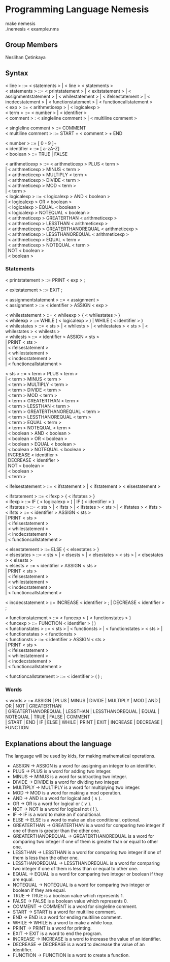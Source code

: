 # Programming Language Nemesis
make nemesis<br/>
./nemesis < example.nms

## Group Members
Neslihan Çetinkaya

## Syntax
< line > ::= < statements > | < line > < statements > <br/> 
< statements > ::= < printstatement > | < exitstatement > | < assignmentstatement > | < whilestatement > | < ifelsestatement > | < incdecstatement > | < functionstatement > 
	| < functioncallstatement > <br/>
< exp > ::= < arithmeticexp > | < logicalexp > <br/>
< term > ::= < number > | < identifier > <br/>
< comment > : < singleline comment > | < multiline comment > <br/>

< singleline comment > ::= COMMENT <br/>
< multiline comment > ::= START + < comment > + END  <br/>

< number > ::= [ 0 - 9 ]+ <br/>
< identifier > ::= [ a-zA-Z] <br/>
< boolean > ::= TRUE | FALSE <br/>

< arithmeticexp > ::= < arithmeticexp > PLUS < term > <br/>
	| < arithmeticexp > MINUS < term > <br/>
	| < arithmeticexp > MULTIPLY < term > <br/>
      	| < arithmeticexp > DIVIDE < term > <br/>
      	| < arithmeticexp > MOD < term > <br/>
      	| < term > <br/>
< logicalexp > ::= < logicalexp > AND < boolean > <br/>
	| < logicalexp > OR < boolean > <br/>
	| < logicalexp > EQUAL < boolean > <br/>
	| < logicalexp > NOTEQUAL < boolean > <br/>
	| < arithmeticexp > GREATERTHAN < arithmeticexp > <br/>
	| < arithmeticexp > LESSTHAN < arithmeticexp > <br/>
	| < arithmeticexp > GREATERTHANOREQUAL < arithmeticexp > <br/>
	| < arithmeticexp > LESSTHANOREQUAL < arithmeticexp > <br/>
	| < arithmeticexp > EQUAL < term > <br/>
	| < arithmeticexp > NOTEQUAL < term > <br/>
	| NOT < boolean > <br/>
	| < boolean > <br/>
	
### Statements
< printstatement > ::= PRINT < exp > ; <br/>

< exitstatement > ::= EXIT ; <br/>

< assignmentstatement > ::= < assignment > <br/>
< assignment > ::= < identifier > ASSIGN < exp > <br/>

< whilestatement > ::= < whileexp > { < whilestates > } <br/>
< whileexp > ::= WHILE ( < logicalexp > ) | WHILE ( < identifier > ) <br/>
< whilestates > ::= < sts > | < whilests > | < whilestates > < sts > | < whilestates > < whilests > <br/>
< whilests > ::= < identifier > ASSIGN < sts > <br/>
	| PRINT < sts > <br/>
	| < ifelsestatement > <br/>
	| < whilestatement > <br/>
	| < incdecstatement > <br/>
	| < functioncallstatement > <br/>

< sts > ::= < term > PLUS < term > <br/>
	| < term > MINUS < term > <br/>
	| < term > MULTIPLY < term > <br/>
      	| < term > DIVIDE < term > <br/>
      	| < term > MOD < term > <br/>
      	| < term > GREATERTHAN < term > <br/>
	| < term > LESSTHAN < term > <br/>
	| < term > GREATERTHANOREQUAL < term > <br/>
	| < term > LESSTHANOREQUAL < term > <br/>
	| < term > EQUAL < term > <br/>
	| < term > NOTEQUAL < term > <br/>
	| < boolean > AND < boolean > <br/>
	| < boolean > OR < boolean > <br/>
	| < boolean > EQUAL < boolean > <br/>
	| < boolean > NOTEQUAL < boolean > <br/>
	| INCREASE < identifier > <br/>
	| DECREASE < identifier > <br/>
	| NOT < boolean > <br/>
	| < boolean > <br/>
      	| < term > <br/>

< ifelsestatement > ::= < ifstatement > | < ifstatement > < elsestatement > <br/>

< ifstatement > ::= < ifexp > { < ifstates > } <br/>
< ifexp > ::= IF ( < logicalexp > ) | IF ( < identifier > ) <br/>
< ifstates > ::= < sts > | < ifsts > | < ifstates > < sts > | < ifstates > < ifsts > <br/>
< ifsts > ::= < identifier > ASSIGN < sts > <br/>
	| PRINT < sts > <br/>
	| < ifelsestatement > <br/>
	| < whilestatement > <br/>
	| < incdecstatement > <br/>
	| < functioncallstatement > <br/>

< elsestatement > ::= ELSE { < elsestates > } <br/>
< elsestates > ::= < sts > | < elsests > | < elsestates > < sts > | < elsestates > < elsests > <br/>
< elsests > ::= < identifier > ASSIGN < sts > <br/>
	| PRINT < sts > <br/>
	| < ifelsestatement > <br/>
	| < whilestatement > <br/>
	| < incdecstatement > <br/>
	| < functioncallstatement > <br/>

< incdecstatement > ::= INCREASE < identifier > ; | DECREASE < identifier > ; <br/>

< functionstatement > ::= < funcexp > { < functionstates > } <br/>
< funcexp > ::= FUNCTION < identifier > ( ) <br/>
< functionstates > ::= < sts > | < functionsts > | < functionstates > < sts > | < functionstates > < functionsts > <br/>
< functionsts > ::= < identifier > ASSIGN < sts > <br/>
	| PRINT < sts > <br/>
	| < ifelsestatement > <br/>
	| < whilestatement > <br/>
	| < incdecstatement > <br/>
	| < functioncallstatement > <br/>

< functioncallstatement > ::= < identifier > ( ) ; <br/>
	
### Words
< words > ::= ASSIGN | PLUS | MINUS | DIVIDE | MULTIPLY | MOD | AND | OR | NOT | GREATERTHAN  <br/>
       | GREATERTHANOREQUAL | LESSTHAN | LESSTHANOREQUAL | EQUAL | NOTEQUAL | TRUE | FALSE | COMMENT <br/>
       | START | END | IF | ELSE | WHILE | PRINT | EXIT | INCREASE | DECREASE | FUNCTION

  
## Explanations about the language

The language will be used by kids, for making mathematical operations. <br/>
- ASSIGN -> ASSIGN is a word for assigning an integer to an identifier.
- PLUS -> PLUS is a word for adding two integer.
- MINUS -> MINUS is a word for subtracting two integer.
- DIVIDE -> DIVIDE is a word for dividing two integer.
- MULTIPLY -> MULTIPLY is a word for multiplying two integer.
- MOD -> MOD is a word for making a mod operation.
- AND -> AND is a word for logical and ( ∧ ). 
- OR -> OR is a word for logical or ( ∨ ).
- NOT -> NOT is a word for logical not ( ! ).
- IF -> IF is a word to make an if conditional.
- ELSE -> ELSE is a word to make an else conditional, optional.
- GREATERTHAN -> GREATERTHAN is a word for comparing two integer if one of them is greater than the other one.
- GREATERTHANOREQUAL -> GREATERTHANOREQUAL is a word for comparing two integer if one of them is greater than or equal to other one.
- LESSTHAN -> LESSTHAN is a word for comparing two integer if one of them is less than the other one.
- LESSTHANOREQUAL -> LESSTHANOREQUAL is a word for comparing two integer if one of them is less than or equal to other one.
- EQUAL -> EQUAL is a word for comparing two integer or boolean if they are equal.
- NOTEQUAL -> NOTEQUAL is a word for comparing two integer or boolean if they are equal.
- TRUE -> TRUE is a boolean value which represents 1.
- FALSE -> FALSE is a boolean value which represents 0.
- COMMENT -> COMMENT is a word for singleline comment.
- START -> START is a word for multiline comment.
- END -> END is a word for ending multiline comment.
- WHILE -> WHILE is a word to make a while loop.
- PRINT -> PRINT is a word for printing.
- EXIT -> EXIT is a word to end the program.
- INCREASE -> INCREASE is a word to increase the value of an identifier.
- DECREASE -> DECREASE is a word to decrease the value of an identifier.
- FUNCTION -> FUNCTION is a word to create a function.
